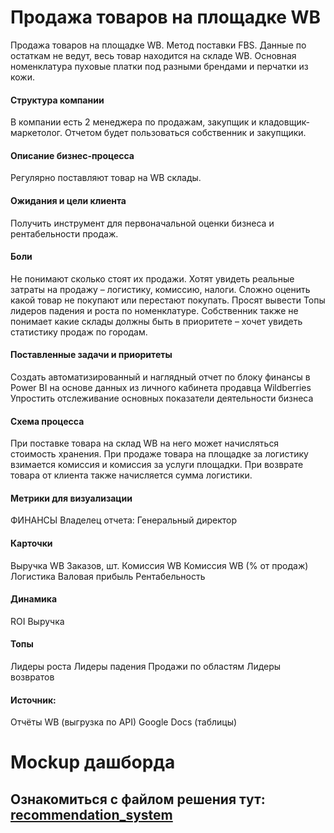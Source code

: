 # Продажа товаров на площадке WB
Продажа товаров на площадке WB. Метод поставки FBS. Данные по остаткам не ведут, весь товар находится на складе WB. 
Основная номенклатура пуховые платки под разными брендами и перчатки из кожи.

#### Структура компании
В компании есть 2 менеджера по продажам, закупщик и кладовщик-маркетолог. 
Отчетом будет пользоваться собственник и закупщики.
#### Описание бизнес-процесса
Регулярно поставляют товар на WB склады.
#### Ожидания и цели клиента
Получить инструмент для первоначальной оценки бизнеса и рентабельности продаж. 
#### Боли
Не понимают сколько стоят их продажи. Хотят увидеть реальные затраты на продажу – логистику, комиссию, налоги. 
Сложно оценить какой товар не покупают или перестают покупать. Просят вывести Топы лидеров падения и роста по номенклатуре.
Собственник также не понимает какие склады должны быть в приоритете – хочет увидеть статистику продаж по городам.
#### Поставленные задачи и приоритеты
Создать автоматизированный и наглядный отчет по блоку финансы в Power BI на основе данных из личного кабинета продавца Wildberries
Упростить отслеживание основных показатели деятельности бизнеса
#### Схема процесса
При поставке товара на склад WB на него может начисляться стоимость хранения.
При продаже товара на площадке за логистику взимается комиссия и комиссия за услуги площадки.
При возврате товара от клиента также начисляется сумма логистики.

#### Метрики для визуализации
ФИНАНСЫ
Владелец отчета: Генеральный директор
#### Карточки
  Выручка WB
  Заказов, шт.
  Комиссия WB
  Комиссия WB (% от продаж)
  Логистика
  Валовая прибыль
  Рентабельность
#### Динамика
  ROI
  Выручка
#### Топы
  Лидеры роста
  Лидеры падения
  Продажи по областям
  Лидеры возвратов
#### Источник: 
Отчёты WB (выгрузка по API)
Google Docs (таблицы) 

# Mockup дашборда



Ознакомиться с файлом решения тут:
[recommendation_system](delivery_application.ipynb)
--------------------
